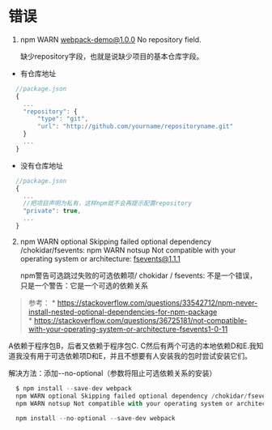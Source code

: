# 错误

1. npm WARN webpack-demo@1.0.0 No repository field.

   缺少repository字段，也就是说缺少项目的基本仓库字段。

- 有仓库地址

```js
  //package.json
  {
    ...
    "repository": {
        "type": "git",
        "url": "http://github.com/yourname/repositoryname.git"
    }
    ...
  }

```

- 没有仓库地址

```js
  //package.json
  {
    ...
    //把项目声明为私有，这样npm就不会再提示配置repository
    "private": true,
    ...
  }

```

2. npm WARN optional Skipping failed optional dependency /chokidar/fsevents:
   npm WARN notsup Not compatible with your operating system or architecture: fsevents@1.1.1
   
   npm警告可选跳过失败的可选依赖项/ chokidar / fsevents:
   不是一个错误，只是一个警告：它是一个可选的依赖关系

  > 参考：
    * https://stackoverflow.com/questions/33542712/npm-never-install-nested-optional-dependencies-for-npm-package  
    * https://stackoverflow.com/questions/36725181/not-compatible-with-your-operating-system-or-architecture-fsevents1-0-11

A依赖于程序包B，后者又依赖于程序包C. C然后有两个可选的本地依赖D和E.我知道我没有用于可选依赖项D和E，并且不想要有人安装我的包时尝试安装它们。

解决方法：添加--no-optional（参数将阻止可选依赖关系的安装）

```js
  $ npm install --save-dev webpack
  npm WARN optional Skipping failed optional dependency /chokidar/fsevents:
  npm WARN notsup Not compatible with your operating system or architecture: fsevents@1.1.1
```

```js
  npm install --no-optional --save-dev webpack
```
